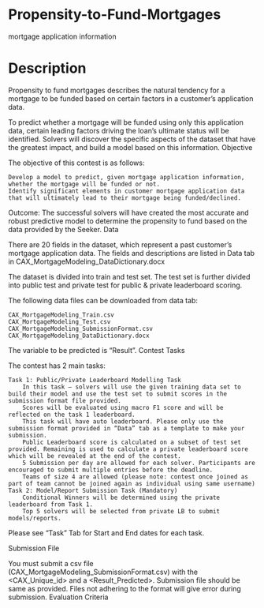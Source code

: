 # Propensity-to-Fund-Mortgages
 mortgage application information
 
# Description

Propensity to fund mortgages describes the natural tendency for a mortgage to be funded based on certain factors in a customer’s application data.

To predict whether a mortgage will be funded using only this application data, certain leading factors driving the loan’s ultimate status will be identified. Solvers will discover the specific aspects of the dataset that have the greatest impact, and build a model based on this information.
Objective

The objective of this contest is as follows:

    Develop a model to predict, given mortgage application information, whether the mortgage will be funded or not.
    Identify significant elements in customer mortgage application data that will ultimately lead to their mortgage being funded/declined.

Outcome: The successful solvers will have created the most accurate and robust predictive model to determine the propensity to fund based on the data provided by the Seeker.
Data

There are 20 fields in the dataset, which represent a past customer’s mortgage application data. The fields and descriptions are listed in Data tab in CAX_MortgageModeling_DataDictionary.docx

The dataset is divided into train and test set. The test set is further divided into public test and private test for public & private leaderboard scoring.

The following data files can be downloaded from data tab:

    CAX_MortgageModeling_Train.csv
    CAX_MortgageModeling_Test.csv
    CAX_MortgageModeling_SubmissionFormat.csv
    CAX_MortgageModeling_DataDictionary.docx

The variable to be predicted is “Result”.
Contest Tasks

The contest has 2 main tasks:

    Task 1: Public/Private Leaderboard Modelling Task
        In this task – solvers will use the given training data set to build their model and use the test set to submit scores in the submission format file provided. 
        Scores will be evaluated using macro F1 score and will be reflected on the task 1 leaderboard.
        This task will have auto leaderboard. Please only use the submission format provided in “Data” tab as a template to make your submission. 
        Public Leaderboard score is calculated on a subset of test set provided. Remaining is used to calculate a private leaderboard score which will be revealed at the end of the contest.
        5 Submission per day are allowed for each solver. Participants are encouraged to submit multiple entries before the deadline.
        Teams of size 4 are allowed (please note: contest once joined as part of team cannot be joined again as individual using same username)
    Task 2: Model/Report Submission Task (Mandatory)
        Conditional Winners will be determined using the private leaderboard from Task 1.
        Top 5 solvers will be selected from private LB to submit models/reports.

Please see “Task” Tab for Start and End dates for each task.

Submission File

You must submit a csv file (CAX_MortgageModeling_SubmissionFormat.csv) with the <CAX_Unique_id> and a <Result_Predicted>. Submission file should be same as provided. Files not adhering to the format will give error during submission.
Evaluation Criteria


